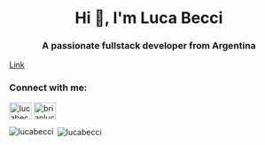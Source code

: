 <h1 align="center">Hi 👋, I'm Luca Becci</h1>
<h3 align="center">A passionate fullstack developer from Argentina</h3>

[Link](https://images.unsplash.com/photo-1494548162494-384bba4ab999?ixlib=rb-1.2.1&ixid=eyJhcHBfaWQiOjEyMDd9&auto=format&fit=crop&w=500&q=80)

<p align="left">
<h3 align="left">Connect with me:</h3>
<a href="https://twitter.com/lucabecci" target="blank"><img align="center" src="https://cdn.jsdelivr.net/npm/simple-icons@3.0.1/icons/twitter.svg" alt="lucabecci" height="30" width="40" /></a>
<a href="https://linkedin.com/in/brianlucabecci" target="blank"><img align="center" src="https://cdn.jsdelivr.net/npm/simple-icons@3.0.1/icons/linkedin.svg" alt="brianlucabecci" height="30" width="40" /></a>
</p>

<p><img align="left" src="https://github-readme-stats.vercel.app/api/top-langs/?username=lucabecci&layout=compact" alt="lucabecci" /></p>

<p>&nbsp;<img align="center" src="https://github-readme-stats.vercel.app/api?username=lucabecci&show_icons=true" alt="lucabecci" /></p>
